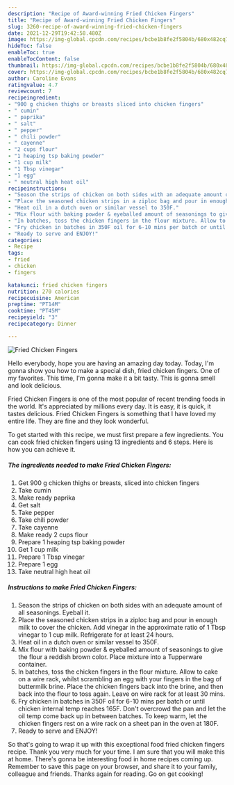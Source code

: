 ```yaml
---
description: "Recipe of Award-winning Fried Chicken Fingers"
title: "Recipe of Award-winning Fried Chicken Fingers"
slug: 3260-recipe-of-award-winning-fried-chicken-fingers
date: 2021-12-29T19:42:58.480Z
image: https://img-global.cpcdn.com/recipes/bcbe1b8fe2f5804b/680x482cq70/fried-chicken-fingers-recipe-main-photo.jpg
hideToc: false
enableToc: true
enableTocContent: false
thumbnail: https://img-global.cpcdn.com/recipes/bcbe1b8fe2f5804b/680x482cq70/fried-chicken-fingers-recipe-main-photo.jpg
cover: https://img-global.cpcdn.com/recipes/bcbe1b8fe2f5804b/680x482cq70/fried-chicken-fingers-recipe-main-photo.jpg
author: Caroline Evans
ratingvalue: 4.7
reviewcount: 7
recipeingredient:
- "900 g chicken thighs or breasts sliced into chicken fingers"
- " cumin"
- " paprika"
- " salt"
- " pepper"
- " chili powder"
- " cayenne"
- "2 cups flour"
- "1 heaping tsp baking powder"
- "1 cup milk"
- "1 Tbsp vinegar"
- "1 egg"
- " neutral high heat oil"
recipeinstructions:
- "Season the strips of chicken on both sides with an adequate amount of all seasonings. Eyeball it."
- "Place the seasoned chicken strips in a ziploc bag and pour in enough milk to cover the chicken. Add vinegar in the approximate ratio of 1 Tbsp vinegar to 1 cup milk. Refrigerate for at least 24 hours."
- "Heat oil in a dutch oven or similar vessel to 350F."
- "Mix flour with baking powder & eyeballed amount of seasonings to give the flour a reddish brown color. Place mixture into a Tupperware container."
- "In batches, toss the chicken fingers in the flour mixture. Allow to cake on a wire rack, whilst scrambling an egg with your fingers in the bag of buttermilk brine. Place the chicken fingers back into the brine, and then back into the flour to toss again. Leave on wire rack for at least 30 mins."
- "Fry chicken in batches in 350F oil for 6-10 mins per batch or until chicken internal temp reaches 165F. Don&#39;t overcrowd the pan and let the oil temp come back up in between batches. To keep warm, let the chicken fingers rest on a wire rack on a sheet pan in the oven at 180F."
- "Ready to serve and ENJOY!"
categories:
- Recipe
tags:
- fried
- chicken
- fingers

katakunci: fried chicken fingers 
nutrition: 270 calories
recipecuisine: American
preptime: "PT14M"
cooktime: "PT45M"
recipeyield: "3"
recipecategory: Dinner

---
```



![Fried Chicken Fingers](https://img-global.cpcdn.com/recipes/bcbe1b8fe2f5804b/680x482cq70/fried-chicken-fingers-recipe-main-photo.jpg)

Hello everybody, hope you are having an amazing day today. Today, I'm gonna show you how to make a special dish, fried chicken fingers. One of my favorites. This time, I'm gonna make it a bit tasty. This is gonna smell and look delicious.

Fried Chicken Fingers is one of the most popular of recent trending foods in the world. It's appreciated by millions every day. It is easy, it is quick, it tastes delicious. Fried Chicken Fingers is something that I have loved my entire life. They are fine and they look wonderful.




To get started with this recipe, we must first prepare a few ingredients. You can cook fried chicken fingers using 13 ingredients and 6 steps. Here is how you can achieve it.

<!--inarticleads1-->

##### The ingredients needed to make Fried Chicken Fingers:

1. Get 900 g chicken thighs or breasts, sliced into chicken fingers
1. Take  cumin
1. Make ready  paprika
1. Get  salt
1. Take  pepper
1. Take  chili powder
1. Take  cayenne
1. Make ready 2 cups flour
1. Prepare 1 heaping tsp baking powder
1. Get 1 cup milk
1. Prepare 1 Tbsp vinegar
1. Prepare 1 egg
1. Take  neutral high heat oil




<!--inarticleads2-->

##### Instructions to make Fried Chicken Fingers:

1. Season the strips of chicken on both sides with an adequate amount of all seasonings. Eyeball it.
1. Place the seasoned chicken strips in a ziploc bag and pour in enough milk to cover the chicken. Add vinegar in the approximate ratio of 1 Tbsp vinegar to 1 cup milk. Refrigerate for at least 24 hours.
1. Heat oil in a dutch oven or similar vessel to 350F.
1. Mix flour with baking powder & eyeballed amount of seasonings to give the flour a reddish brown color. Place mixture into a Tupperware container.
1. In batches, toss the chicken fingers in the flour mixture. Allow to cake on a wire rack, whilst scrambling an egg with your fingers in the bag of buttermilk brine. Place the chicken fingers back into the brine, and then back into the flour to toss again. Leave on wire rack for at least 30 mins.
1. Fry chicken in batches in 350F oil for 6-10 mins per batch or until chicken internal temp reaches 165F. Don&#39;t overcrowd the pan and let the oil temp come back up in between batches. To keep warm, let the chicken fingers rest on a wire rack on a sheet pan in the oven at 180F.
1. Ready to serve and ENJOY!



So that's going to wrap it up with this exceptional food fried chicken fingers recipe. Thank you very much for your time. I am sure that you will make this at home. There's gonna be interesting food in home recipes coming up. Remember to save this page on your browser, and share it to your family, colleague and friends. Thanks again for reading. Go on get cooking!
